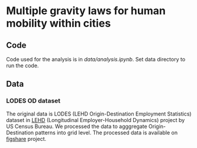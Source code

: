 # Multiple gravity laws for human mobility within cities
## Code
Code used for the analysis is in *data/analysis.ipynb*. Set data directory to run the code.

## Data
### LODES OD dataset

The original data is LODES (LEHD Origin-Destination Employment Statistics) dataset in [LEHD](https://lehd.ces.census.gov/) (Longitudinal Employer-Household Dynamics) project by US Census Bureau.
We processed the data to agggregate Origin-Destination patterns into grid level.
The processed data is available on [figshare](https://figshare.com/projects/Multiple_gravity_laws_for_human_mobility_within_cities/166745) project.
